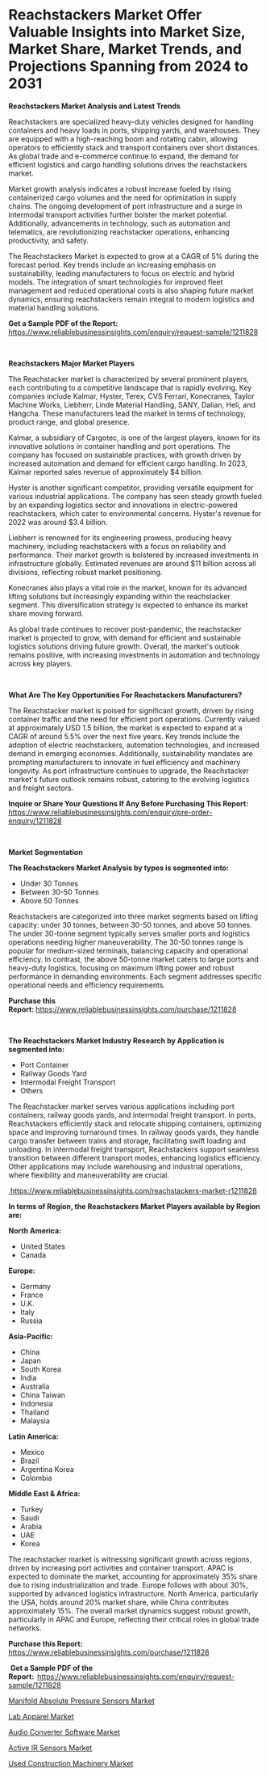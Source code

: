 <p><h1>Reachstackers Market Offer Valuable Insights into Market Size, Market Share, Market Trends, and Projections Spanning from 2024 to 2031</h1></p><p><strong>Reachstackers Market Analysis and Latest Trends</strong></p>
<p><p>Reachstackers are specialized heavy-duty vehicles designed for handling containers and heavy loads in ports, shipping yards, and warehouses. They are equipped with a high-reaching boom and rotating cabin, allowing operators to efficiently stack and transport containers over short distances. As global trade and e-commerce continue to expand, the demand for efficient logistics and cargo handling solutions drives the reachstackers market.</p><p>Market growth analysis indicates a robust increase fueled by rising containerized cargo volumes and the need for optimization in supply chains. The ongoing development of port infrastructure and a surge in intermodal transport activities further bolster the market potential. Additionally, advancements in technology, such as automation and telematics, are revolutionizing reachstacker operations, enhancing productivity, and safety.</p><p>The Reachstackers Market is expected to grow at a CAGR of 5% during the forecast period. Key trends include an increasing emphasis on sustainability, leading manufacturers to focus on electric and hybrid models. The integration of smart technologies for improved fleet management and reduced operational costs is also shaping future market dynamics, ensuring reachstackers remain integral to modern logistics and material handling solutions.</p></p>
<p><strong>Get a Sample PDF of the Report:&nbsp;</strong> <a href="https://www.reliablebusinessinsights.com/enquiry/request-sample/1211828?utm_campaign=57&utm_medium=2&utm_source=Github&utm_content=ia&utm_term=17122024&utm_id=reachstackers">https://www.reliablebusinessinsights.com/enquiry/request-sample/1211828</a></p>
<p>&nbsp;</p>
<p><strong>Reachstackers Major Market Players</strong></p>
<p><p>The Reachstacker market is characterized by several prominent players, each contributing to a competitive landscape that is rapidly evolving. Key companies include Kalmar, Hyster, Terex, CVS Ferrari, Konecranes, Taylor Machine Works, Liebherr, Linde Material Handling, SANY, Dalian, Heli, and Hangcha. These manufacturers lead the market in terms of technology, product range, and global presence.</p><p>Kalmar, a subsidiary of Cargotec, is one of the largest players, known for its innovative solutions in container handling and port operations. The company has focused on sustainable practices, with growth driven by increased automation and demand for efficient cargo handling. In 2023, Kalmar reported sales revenue of approximately $4 billion.</p><p>Hyster is another significant competitor, providing versatile equipment for various industrial applications. The company has seen steady growth fueled by an expanding logistics sector and innovations in electric-powered reachstackers, which cater to environmental concerns. Hyster's revenue for 2022 was around $3.4 billion.</p><p>Liebherr is renowned for its engineering prowess, producing heavy machinery, including reachstackers with a focus on reliability and performance. Their market growth is bolstered by increased investments in infrastructure globally. Estimated revenues are around $11 billion across all divisions, reflecting robust market positioning.</p><p>Konecranes also plays a vital role in the market, known for its advanced lifting solutions but increasingly expanding within the reachstacker segment. This diversification strategy is expected to enhance its market share moving forward.</p><p>As global trade continues to recover post-pandemic, the reachstacker market is projected to grow, with demand for efficient and sustainable logistics solutions driving future growth. Overall, the market's outlook remains positive, with increasing investments in automation and technology across key players.</p></p>
<p>&nbsp;</p>
<p><strong>What Are The Key Opportunities For Reachstackers Manufacturers?</strong></p>
<p><p>The Reachstacker market is poised for significant growth, driven by rising container traffic and the need for efficient port operations. Currently valued at approximately USD 1.5 billion, the market is expected to expand at a CAGR of around 5.5% over the next five years. Key trends include the adoption of electric reachstackers, automation technologies, and increased demand in emerging economies. Additionally, sustainability mandates are prompting manufacturers to innovate in fuel efficiency and machinery longevity. As port infrastructure continues to upgrade, the Reachstacker market's future outlook remains robust, catering to the evolving logistics and freight sectors.</p></p>
<p><strong>Inquire or Share Your Questions If Any Before Purchasing This Report:</strong> <a href="https://www.reliablebusinessinsights.com/enquiry/pre-order-enquiry/1211828?utm_campaign=57&utm_medium=2&utm_source=Github&utm_content=ia&utm_term=17122024&utm_id=reachstackers">https://www.reliablebusinessinsights.com/enquiry/pre-order-enquiry/1211828</a></p>
<p>&nbsp;</p>
<p><strong>Market Segmentation</strong></p>
<p><strong>The Reachstackers Market Analysis by types is segmented into:</strong></p>
<p><ul><li>Under 30 Tonnes</li><li>Between 30-50 Tonnes</li><li>Above 50 Tonnes</li></ul></p>
<p><p>Reachstackers are categorized into three market segments based on lifting capacity: under 30 tonnes, between 30-50 tonnes, and above 50 tonnes. The under 30-tonne segment typically serves smaller ports and logistics operations needing higher maneuverability. The 30-50 tonnes range is popular for medium-sized terminals, balancing capacity and operational efficiency. In contrast, the above 50-tonne market caters to large ports and heavy-duty logistics, focusing on maximum lifting power and robust performance in demanding environments. Each segment addresses specific operational needs and efficiency requirements.</p></p>
<p><strong>Purchase this Report:&nbsp;</strong><a href="https://www.reliablebusinessinsights.com/purchase/1211828?utm_campaign=57&utm_medium=2&utm_source=Github&utm_content=ia&utm_term=17122024&utm_id=reachstackers">https://www.reliablebusinessinsights.com/purchase/1211828</a></p>
<p>&nbsp;</p>
<p><strong>The Reachstackers Market Industry Research by Application is segmented into:</strong></p>
<p><ul><li>Port Container</li><li>Railway Goods Yard</li><li>Intermodal Freight Transport</li><li>Others</li></ul></p>
<p><p>The Reachstacker market serves various applications including port containers, railway goods yards, and intermodal freight transport. In ports, Reachstackers efficiently stack and relocate shipping containers, optimizing space and improving turnaround times. In railway goods yards, they handle cargo transfer between trains and storage, facilitating swift loading and unloading. In intermodal freight transport, Reachstackers support seamless transition between different transport modes, enhancing logistics efficiency. Other applications may include warehousing and industrial operations, where flexibility and maneuverability are crucial.</p></p>
<p><a href="https://www.reliablebusinessinsights.com/reachstackers-market-r1211828?utm_campaign=57&utm_medium=2&utm_source=Github&utm_content=ia&utm_term=17122024&utm_id=reachstackers">&nbsp;https://www.reliablebusinessinsights.com/reachstackers-market-r1211828</a></p>
<p><strong>In terms of Region, the Reachstackers Market Players available by Region are:</strong></p>
<p>
    <p> <strong> North America: </strong>
        <ul>
            <li>United States</li>
            <li>Canada</li>
        </ul>
        </p> 
    <p> <strong> Europe: </strong>
        <ul>
            <li>Germany</li>
            <li>France</li>
            <li>U.K.</li>
            <li>Italy</li>
            <li>Russia</li>
        </ul>
        </p> 
    <p> <strong> Asia-Pacific: </strong>
        <ul>
            <li>China</li>
            <li>Japan</li>
            <li>South Korea</li>
            <li>India</li>
            <li>Australia</li>
            <li>China Taiwan</li>
            <li>Indonesia</li>
            <li>Thailand</li>
            <li>Malaysia</li>
        </ul>
        </p> 
    <p> <strong> Latin America: </strong>
        <ul>
            <li>Mexico</li>
            <li>Brazil</li>
            <li>Argentina Korea</li>
            <li>Colombia</li>
        </ul>
        </p> 
    <p> <strong> Middle East & Africa: </strong>
        <ul>
            <li>Turkey</li>
            <li>Saudi</li>
            <li>Arabia</li>
            <li>UAE</li>
            <li>Korea</li>
        </ul>
    </p>
    </p>
<p><p>The reachstacker market is witnessing significant growth across regions, driven by increasing port activities and container transport. APAC is expected to dominate the market, accounting for approximately 35% share due to rising industrialization and trade. Europe follows with about 30%, supported by advanced logistics infrastructure. North America, particularly the USA, holds around 20% market share, while China contributes approximately 15%. The overall market dynamics suggest robust growth, particularly in APAC and Europe, reflecting their critical roles in global trade networks.</p></p>
<p><strong>Purchase this Report: </strong><a href="https://www.reliablebusinessinsights.com/purchase/1211828?utm_campaign=57&utm_medium=2&utm_source=Github&utm_content=ia&utm_term=17122024&utm_id=reachstackers">https://www.reliablebusinessinsights.com/purchase/1211828</a></p>
<p>&nbsp;<strong>Get a Sample PDF of the Report:&nbsp;&nbsp;</strong><a href="https://www.reliablebusinessinsights.com/enquiry/request-sample/1211828?utm_campaign=57&utm_medium=2&utm_source=Github&utm_content=ia&utm_term=17122024&utm_id=reachstackers">https://www.reliablebusinessinsights.com/enquiry/request-sample/1211828</a></p>
<p><strong></strong></p>
<p><p><a href="https://www.linkedin.com/pulse/c-glance-reports-anmec?utm_campaign=57&utm_medium=2&utm_source=Github&utm_content=ia&utm_term=17122024&utm_id=reachstackers">Manifold Absolute Pressure Sensors Market</a></p><p><a href="https://github.com/AshrafKhan865/Market-Research-Report-List-1/blob/main/lab-apparel-market.md?utm_campaign=57&utm_medium=2&utm_source=Github&utm_content=ia&utm_term=17122024&utm_id=reachstackers">Lab Apparel Market</a></p><p><a href="https://github.com/gullattedenna/Market-Research-Report-List-1/blob/main/audio-converter-software-market.md?utm_campaign=57&utm_medium=2&utm_source=Github&utm_content=ia&utm_term=17122024&utm_id=reachstackers">Audio Converter Software Market</a></p><p><a href="https://www.linkedin.com/pulse/global-active-ir-sensors-market-size-andtrends-affecting-gpdoe?utm_campaign=57&utm_medium=2&utm_source=Github&utm_content=ia&utm_term=17122024&utm_id=reachstackers">Active IR Sensors Market</a></p><p><a href="https://www.linkedin.com/pulse/key-insights-used-construction-machinery-market-2024-2031-0rrxe?utm_campaign=57&utm_medium=2&utm_source=Github&utm_content=ia&utm_term=17122024&utm_id=reachstackers">Used Construction Machinery Market</a></p></p>